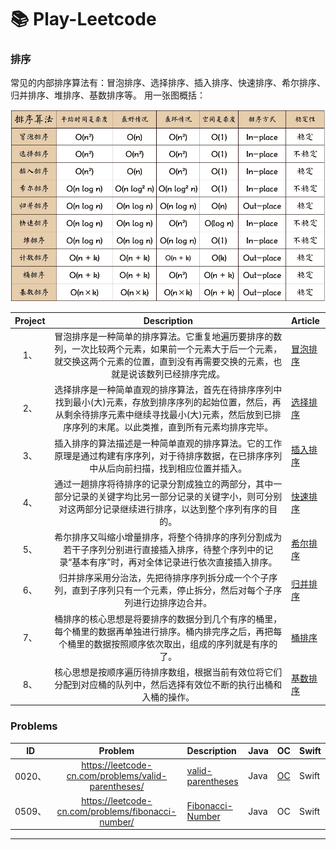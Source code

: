 # 📚 Play-Leetcode

### 排序

常见的内部排序算法有：冒泡排序、选择排序、插入排序、快速排序、希尔排序、归并排序、堆排序、基数排序等。
用一张图概括：

<p align='center'>
<img src='https://github.com/sunjinshuai/Play-Leetcode/blob/master/Algorithm-Sort/sort.png'>
</p>

| Project | Description | Article |
|:-------:|:-------:|:------|
|1、| 冒泡排序是一种简单的排序算法。它重复地遍历要排序的数列，一次比较两个元素，如果前一个元素大于后一个元素，就交换这两个元素的位置，直到没有再需要交换的元素，也就是说该数列已经排序完成。 |[冒泡排序](https://github.com/sunjinshuai/Play-Leetcode/tree/master/Algorithm-Sort/BubbleSort)|
|2、| 选择排序是一种简单直观的排序算法，首先在待排序序列中找到最小(大)元素，存放到排序序列的起始位置，然后，再从剩余待排序元素中继续寻找最小(大)元素，然后放到已排序序列的末尾。以此类推，直到所有元素均排序完毕。 |[选择排序](https://github.com/sunjinshuai/Play-Leetcode/tree/master/Algorithm-Sort/SelectionSort)|
|3、| 插入排序的算法描述是一种简单直观的排序算法。它的工作原理是通过构建有序序列，对于待排序数据，在已排序序列中从后向前扫描，找到相应位置并插入。 |[插入排序](https://github.com/sunjinshuai/Play-Leetcode/tree/master/Algorithm-Sort/InsertionSort)|
|4、| 通过一趟排序将待排序的记录分割成独立的两部分，其中一部分记录的关键字均比另一部分记录的关键字小，则可分别对这两部分记录继续进行排序，以达到整个序列有序的目的。 |[快速排序](https://github.com/sunjinshuai/Play-Leetcode/tree/master/Algorithm-Sort/QuickSort)|
|5、| 希尔排序又叫缩小增量排序，将整个待排序的序列分割成为若干子序列分别进行直接插入排序，待整个序列中的记录“基本有序”时，再对全体记录进行依次直接插入排序。 |[希尔排序](https://github.com/sunjinshuai/Play-Leetcode/tree/master/Algorithm-Sort/ShellSort)|
|6、| 归并排序采用分治法，先把待排序序列拆分成一个个子序列，直到子序列只有一个元素，停止拆分，然后对每个子序列进行边排序边合并。 |[归并排序](https://github.com/sunjinshuai/Play-Leetcode/tree/master/Algorithm-Sort/MergeSort)|
|7、| 桶排序的核心思想是将要排序的数据分到几个有序的桶里，每个桶里的数据再单独进行排序。桶内排完序之后，再把每个桶里的数据按照顺序依次取出，组成的序列就是有序的了。|[桶排序](https://github.com/sunjinshuai/Play-Leetcode/tree/master/Algorithm-Sort/BucketSort)|
|8、| 核心思想是按顺序遍历待排序数组，根据当前有效位将它们分配到对应桶的队列中，然后选择有效位不断的执行出桶和入桶的操作。|[基数排序](https://github.com/sunjinshuai/Play-Leetcode/tree/master/Algorithm-Sort/RadixSort)|

### Problems
| ID | Problem | Description | Java | OC | Swift |
|:-------:|:-------:|:------|:------|:------|:------|
|0020、| https://leetcode-cn.com/problems/valid-parentheses/ | [valid-parentheses](https://github.com/sunjinshuai/Play-Leetcode/tree/master/0020-Valid-Parentheses) | Java | [OC]((https://github.com/sunjinshuai/Play-Leetcode/tree/master/0020-Valid-Parentheses)) | Swift |
|0509、| https://leetcode-cn.com/problems/fibonacci-number/ | [Fibonacci-Number](https://github.com/sunjinshuai/Play-Leetcode/tree/master/0509-Fibonacci-Number) | Java | OC | Swift |

----------------------------
